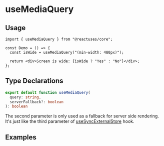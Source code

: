 # useMediaQuery

## Usage

```tsx
import { useMediaQuery } from "@reactuses/core";

const Demo = () => {
  const isWide = useMediaQuery("(min-width: 480px)");

  return <div>Screen is wide: {isWide ? "Yes" : "No"}</div>;
};
```

## Type Declarations

```ts
export default function useMediaQuery(
  query: string,
  serverFallback?: boolean
): boolean
```

The second parameter is only used as a fallback for server side rendering. It's just like the third  parameter of [useSyncExternalStore](https://github.com/reactwg/react-18/discussions/86) hook.

## Examples
